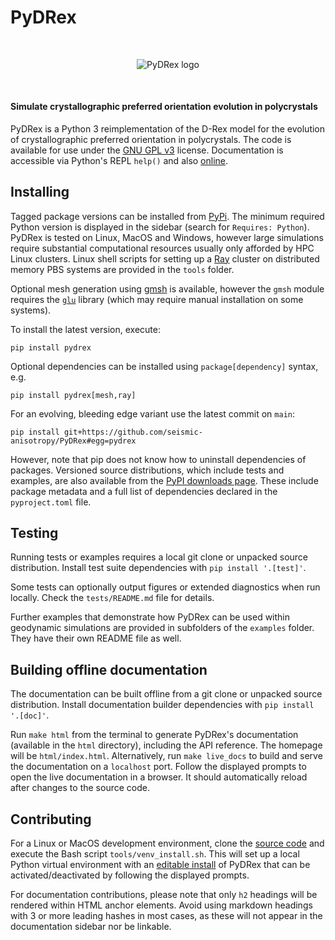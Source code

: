 # PyDRex

<p align="center" style="margin:50px;">
    <img alt="PyDRex logo" src="https://raw.githubusercontent.com/seismic-anisotropy/PyDRex/main/docs/assets/logo256.png">
</p>

#### Simulate crystallographic preferred orientation evolution in polycrystals

PyDRex is a Python 3 reimplementation of the D-Rex model
for the evolution of crystallographic preferred orientation in polycrystals.
The code is available for use under the [GNU GPL v3](https://www.gnu.org/licenses/gpl-3.0.en.html) license.
Documentation is accessible via Python's REPL `help()` and also [online](https://seismic-anisotropy.github.io/PyDRex/).

## Installing

Tagged package versions can be installed from [PyPi](https://pypi.org/project/pydrex/).
The minimum required Python version is displayed in the sidebar (search for `Requires: Python`).
PyDRex is tested on Linux, MacOS and Windows,
however large simulations require substantial computational resources
usually only afforded by HPC Linux clusters.
Linux shell scripts for setting up a [Ray](https://www.ray.io/) cluster
on distributed memory PBS systems are provided in the `tools` folder.

Optional mesh generation using [gmsh](https://pypi.org/project/gmsh/) is available,
however the `gmsh` module requires the [`glu`](https://gitlab.freedesktop.org/mesa/glu) library
(which may require manual installation on some systems).

To install the latest version, execute:

    pip install pydrex

Optional dependencies can be installed using `package[dependency]` syntax, e.g.

    pip install pydrex[mesh,ray]

For an evolving, bleeding edge variant use the latest commit on `main`:

    pip install git+https://github.com/seismic-anisotropy/PyDRex#egg=pydrex

However, note that pip does not know how to uninstall dependencies of packages.
Versioned source distributions, which include tests and examples, are also
available from the [PyPI downloads page](https://pypi.org/project/pydrex/#files).
These include package metadata and a full list of dependencies
declared in the `pyproject.toml` file.

## Testing

Running tests or examples requires a local git clone or unpacked source distribution.
Install test suite dependencies with `pip install '.[test]'`.

Some tests can optionally output figures or extended diagnostics when run locally.
Check the `tests/README.md` file for details.

Further examples that demonstrate how PyDRex can be used within geodynamic
simulations are provided in subfolders of the `examples` folder.
They have their own README file as well.

## Building offline documentation

The documentation can be built offline from a git clone or unpacked source distribution.
Install documentation builder dependencies with `pip install '.[doc]'`.

Run `make html` from the terminal to generate PyDRex's documentation
(available in the `html` directory), including the API reference.
The homepage will be `html/index.html`.
Alternatively, run `make live_docs` to build and serve the documentation on a `localhost` port.
Follow the displayed prompts to open the live documentation in a browser.
It should automatically reload after changes to the source code.

## Contributing

For a Linux or MacOS development environment, clone the [source code](https://github.com/seismic-anisotropy/PyDRex)
and execute the Bash script `tools/venv_install.sh`.
This will set up a local Python virtual environment with an [editable install](https://setuptools.pypa.io/en/latest/userguide/development_mode.html)
of PyDRex that can be activated/deactivated by following the displayed prompts.

For documentation contributions, please note that
only `h2` headings will be rendered within HTML anchor elements.
Avoid using markdown headings with 3 or more leading hashes in most cases,
as these will not appear in the documentation sidebar nor be linkable.
